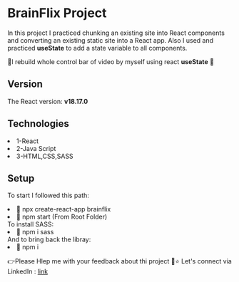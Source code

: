 # BrainFlix Project

In this project I practiced chunking an existing
site into React components and converting an
existing static site into a React app.
Also I used and practiced **useState** to add a
state variable to all components.

📢I rebuild whole control bar of video by myself
using react **useState** 🎉

## Version

The React version: **v18.17.0**

## Technologies

<li>1-React</li>
<li>2-Java Script</li>
<li>3-HTML,CSS,SASS</li>

## Setup

To start I followed this path:

<li>📝 npx create-react-app brainflix</li>
<li>📝 npm start (From Root Folder)</li>
To install SASS:

<li>📝 npm i sass</li>
And to bring back the libray:

<li>📝 npm i

👉Please Hlep me with your feedback about thi project 🙂⭐
Let's connect via LinkedIn : [link](https://www.linkedin.com/in/fatemeh-bagherzad/)
